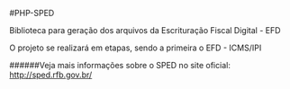 #PHP-SPED

Biblioteca para geração dos arquivos da Escrituração Fiscal Digital - EFD

O projeto se realizará em etapas, sendo a primeira o EFD - ICMS/IPI

######Veja mais informações sobre o SPED no site oficial: http://sped.rfb.gov.br/


